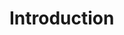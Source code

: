 <!-- TITLE: TWIKI Home -->
<!-- SUBTITLE: A comprenhensive Knowledge Base for Twilio Functions -->

# Introduction